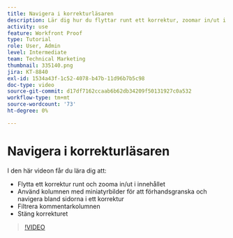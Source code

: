 ```yaml
---
title: Navigera i korrekturläsaren
description: Lär dig hur du flyttar runt ett korrektur, zoomar in/ut i innehållet, använder miniatyrbildskolumnen, filtrerar korrekturkommentarer och mycket mer i  [!DNL &#x200B; Workfront] korrekturläsaren.
activity: use
feature: Workfront Proof
type: Tutorial
role: User, Admin
level: Intermediate
team: Technical Marketing
thumbnail: 335140.png
jira: KT-8840
exl-id: 1534a43f-1c52-4078-b47b-11d96b7b5c98
doc-type: video
source-git-commit: d17df7162ccaab6b62db34209f50131927c0a532
workflow-type: tm+mt
source-wordcount: '73'
ht-degree: 0%

---
```


# Navigera i korrekturläsaren

I den här videon får du lära dig att:

* Flytta ett korrektur runt och zooma in/ut i innehållet
* Använd kolumnen med miniatyrbilder för att förhandsgranska och navigera bland sidorna i ett korrektur
* Filtrera kommentarkolumnen
* Stäng korrekturet

>[!VIDEO](https://video.tv.adobe.com/v/3449846/?quality=12&learn=on&enablevpops&captions=swe)

<!-- 
## Learn more
* Review a static proof
* Search within a proof
* Compare proofs
* Configure proofing viewer settings
* View the [!DNL Workfront] object associated with a proof
* Share a proof from the proofing viewer
* Print a proof summary within [!DNL Workfront]
-->
